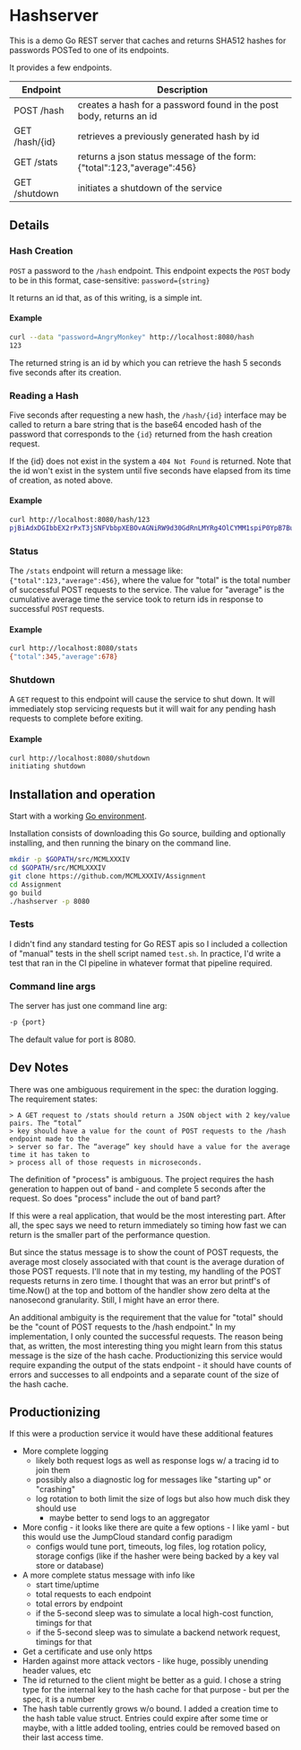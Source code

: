 # Hashserver

This is a demo Go REST server that caches and returns SHA512 hashes for passwords POSTed to one of its endpoints.

It provides a few endpoints.

| Endpoint        | Description                                                             |
| ----------      | ----------                                                              |
| POST /hash      | creates a hash for a password found in the post body, returns an id     |
| GET /hash/{id}  | retrieves a previously generated hash by id                             |
| GET /stats      | returns a json status message of the form: {"total":123,"average":456}  |
| GET /shutdown   | initiates a shutdown of the service                                     |


## Details

### Hash Creation
`POST` a password to the `/hash` endpoint.  This endpoint expects the `POST` body to be in
this format, case-sensitive:
           `password={string}`

It returns an id that, as of this writing, is a simple int.

#### Example
```sh
curl --data "password=AngryMonkey" http://localhost:8080/hash
123
```
The returned string is an id by which you can retrieve the hash 5 seconds five seconds after its creation.

### Reading a Hash
Five seconds after requesting a new hash, the `/hash/{id}` interface may be called to return a bare
string that is the base64 encoded hash of the password that corresponds to the `{id}` returned
from the hash creation request.

If the {id} does not exist in the system a `404 Not Found` is returned.  Note that the id won't exist in the
system until five seconds have elapsed from its time of creation, as noted above.

#### Example
```sh
curl http://localhost:8080/hash/123
pjBiAdxDGIbbEX2rPxT3jSNFVbbpXEBOvAGNiRW9d30GdRnLMYRg4OlCYMM1spiP0YpB7BuzYkRMmkjQr3TtrA==
```

### Status
The `/stats` endpoint will return a message like: `{"total":123,"average":456}`, where
the value for "total" is the total number of successful POST requests to the service.
The value for "average" is the cumulative average time the service took to return ids in
response to successful `POST` requests.

#### Example
```sh
curl http://localhost:8080/stats
{"total":345,"average":678}
```
### Shutdown
A `GET` request to this endpoint will cause the service to shut down.  It will immediately stop
servicing requests but it will wait for any pending hash requests to complete before exiting.

#### Example
```sh
curl http://localhost:8080/shutdown
initiating shutdown
```


## Installation and operation
Start with a working [Go environment].

Installation consists of downloading this Go source, building and optionally installing, and then
running the binary on the command line.
```sh
mkdir -p $GOPATH/src/MCMLXXXIV
cd $GOPATH/src/MCMLXXXIV
git clone https://github.com/MCMLXXXIV/Assignment
cd Assignment
go build
./hashserver -p 8080
```

### Tests
I didn't find any standard testing for Go REST apis so I included a collection of "manual" tests
in the shell script named `test.sh`.  In practice, I'd write a test that ran in the CI pipeline
in whatever format that pipeline required.


### Command line args
The server has just one command line arg:
```sh
-p {port}
```
The default value for port is 8080.

## Dev Notes
There was one ambiguous requirement in the spec: the duration logging.  The requirement states:

    > A GET request to /stats should return a JSON object with 2 key/value pairs. The “total”
    > key should have a value for the count of POST requests to the /hash endpoint made to the
    > server so far. The “average” key should have a value for the average time it has taken to
    > process all of those requests in microseconds.

The definition of "process" is ambiguous.  The project requires the hash generation to happen out
of band - and complete 5 seconds after the request.  So does "process" include the out of band part?

If this were a real application, that would be the most interesting part.  After all, the spec
says we need to return immediately so timing how fast we can return is the smaller part of the
performance question.

But since the status message is to show the count of POST requests, the average most closely
associated with that count is the average duration of those POST requests.  I'll note that in my
testing, my handling of the POST requests returns in zero time.  I thought that was an error but
printf's of time.Now() at the top and bottom of the handler show zero delta at the nanosecond
granularity.  Still, I might have an error there.

An additional ambiguity is the requirement that the value for "total" should be the "count of POST
requests to the /hash endpoint."  In my implementation, I only counted the successful requests.
The reason being that, as written, the most interesting thing you might learn from this status
message is the size of the hash cache.  Productionizing this service would require expanding the
output of the stats endpoint - it should have counts of errors and successes to all endpoints and
a separate count of the size of the hash cache.

## Productionizing
If this were a production service it would have these additional features
* More complete logging
   * likely both request logs as well as response logs w/ a tracing id to join them
   * possibly also a diagnostic log for messages like "starting up" or "crashing"
   * log rotation to both limit the size of logs but also how much disk they should use
      * maybe better to send logs to an aggregator
* More config - it looks like there are quite a few options - I like yaml - but this  would use the JumpCloud standard config paradigm
   * configs would tune port, timeouts, log files, log rotation policy, storage configs
	    (like if the hasher were being backed by a key val store or database)
* A more complete status message with info like
   * start time/uptime
   * total requests to each endpoint
   * total errors by endpoint
   * if the 5-second sleep was to simulate a local high-cost function, timings for that
   * if the 5-second sleep was to simulate a backend network request, timings for that
* Get a certificate and use only https
* Harden against more attack vectors - like huge, possibly unending header values, etc
* The id returned to the client might be better as a guid.  I chose a string type for the
  internal key to the hash cache for that purpose - but per the spec, it is a number
* The hash table currently grows w/o bound.  I added a creation time to the hash table
  value struct.  Entries could expire after some time or maybe, with a little added
  tooling, entries could be removed based on their last access time.


[Go environment]: https://golang.org/doc/install




